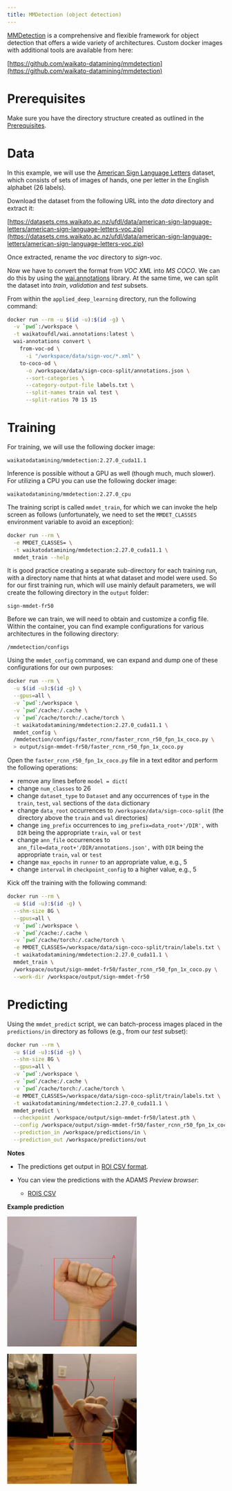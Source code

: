 ```yaml
---
title: MMDetection (object detection)
---
```


[MMDetection](https://github.com/open-mmlab/mmdetection) is a comprehensive and flexible
framework for object detection that offers a wide variety of architectures. Custom docker
images with additional tools are available from here:

[https://github.com/waikato-datamining/mmdetection](https://github.com/waikato-datamining/mmdetection)


# Prerequisites
Make sure you have the directory structure created as outlined in the [Prerequisites](../prerequisites.md).


# Data

In this example, we will use the [American Sign Language Letters](https://datasets.cms.waikato.ac.nz/ufdl/american-sign-language-letters/)
dataset, which consists of sets of images of hands, one per letter in the English alphabet (26 labels).

Download the dataset from the following URL into the *data* directory and extract it:

[https://datasets.cms.waikato.ac.nz/ufdl/data/american-sign-language-letters/american-sign-language-letters-voc.zip](https://datasets.cms.waikato.ac.nz/ufdl/data/american-sign-language-letters/american-sign-language-letters-voc.zip)

Once extracted, rename the *voc* directory to *sign-voc*.

Now we have to convert the format from *VOC XML* into *MS COCO*. We can do this by using the 
[wai.annotations](https://github.com/waikato-ufdl/wai-annotations) library. 
At the same time, we can split the dataset into *train*, *validation* and *test* subsets.

From within the `applied_deep_learning` directory, run the following command:

```bash
docker run --rm -u $(id -u):$(id -g) \
  -v `pwd`:/workspace \
  -t waikatoufdl/wai.annotations:latest \
  wai-annotations convert \
    from-voc-od \
      -i "/workspace/data/sign-voc/*.xml" \
    to-coco-od \
      -o /workspace/data/sign-coco-split/annotations.json \
      --sort-categories \
      --category-output-file labels.txt \
      --split-names train val test \
      --split-ratios 70 15 15
```


# Training

For training, we will use the following docker image:

```
waikatodatamining/mmdetection:2.27.0_cuda11.1
```

Inference is possible without a GPU as well (though much, much slower).
For utilizing a CPU you can use the following docker image:

```
waikatodatamining/mmdetection:2.27.0_cpu
```

The training script is called `mmdet_train`, for which we can invoke the help screen as follows
(unfortunately, we need to set the `MMDET_CLASSES` environment variable to avoid an exception):

```bash
docker run --rm \
  -e MMDET_CLASSES= \
  -t waikatodatamining/mmdetection:2.27.0_cuda11.1 \
  mmdet_train --help 
```

It is good practice creating a separate sub-directory for each training run, with a directory name that hints at
what dataset and model were used. So for our first training run, which will use mainly default parameters, we will 
create the following directory in the `output` folder:

```
sign-mmdet-fr50
```

Before we can train, we will need to obtain and customize a config file. Within the container,
you can find example configurations for various architectures in the following directory:

```
/mmdetection/configs
```

Using the `mmdet_config` command, we can expand and dump one of these configurations for our
own purposes:

```bash
docker run --rm \
  -u $(id -u):$(id -g) \
  --gpus=all \
  -v `pwd`:/workspace \
  -v `pwd`/cache:/.cache \
  -v `pwd`/cache/torch:/.cache/torch \
  -t waikatodatamining/mmdetection:2.27.0_cuda11.1 \
  mmdet_config \
  /mmdetection/configs/faster_rcnn/faster_rcnn_r50_fpn_1x_coco.py \
  > output/sign-mmdet-fr50/faster_rcnn_r50_fpn_1x_coco.py
```

Open the `faster_rcnn_r50_fpn_1x_coco.py` file in a text editor and perform the following operations:

* remove any lines before `model = dict(`
* change `num_classes` to 26
* change `dataset_type` to `Dataset` and any occurrences of `type` in the `train`, `test`, `val` sections of the `data` dictionary
* change `data_root` occurrences to `/workspace/data/sign-coco-split` (the directory above the `train` and `val` directories)
* change `img_prefix` occurrences to `img_prefix=data_root+'/DIR',` with `DIR` being the appropriate `train`, `val` or `test`
* change `ann_file` occurrences to `ann_file=data_root+'/DIR/annotations.json',` with `DIR` being the appropriate `train`, `val` or `test`
* change `max_epochs` in `runner` to an appropriate value, e.g., 5
* change `interval` in `checkpoint_config` to a higher value, e.g., 5


Kick off the training with the following command:

```bash
docker run --rm \
  -u $(id -u):$(id -g) \
  --shm-size 8G \
  --gpus=all \
  -v `pwd`:/workspace \
  -v `pwd`/cache:/.cache \
  -v `pwd`/cache/torch:/.cache/torch \
  -e MMDET_CLASSES=/workspace/data/sign-coco-split/train/labels.txt \
  -t waikatodatamining/mmdetection:2.27.0_cuda11.1 \
  mmdet_train \
  /workspace/output/sign-mmdet-fr50/faster_rcnn_r50_fpn_1x_coco.py \
  --work-dir /workspace/output/sign-mmdet-fr50
```


# Predicting

Using the `mmdet_predict` script, we can batch-process images placed in the `predictions/in` directory
as follows (e.g., from our *test* subset): 

```bash
docker run --rm \
  -u $(id -u):$(id -g) \
  --shm-size 8G \
  --gpus=all \
  -v `pwd`:/workspace \
  -v `pwd`/cache:/.cache \
  -v `pwd`/cache/torch:/.cache/torch \
  -e MMDET_CLASSES=/workspace/data/sign-coco-split/train/labels.txt \
  -t waikatodatamining/mmdetection:2.27.0_cuda11.1 \
  mmdet_predict \
  --checkpoint /workspace/output/sign-mmdet-fr50/latest.pth \
  --config /workspace/output/sign-mmdet-fr50/faster_rcnn_r50_fpn_1x_coco.py \
  --prediction_in /workspace/predictions/in \
  --prediction_out /workspace/predictions/out
```

**Notes** 

* The predictions get output in [ROI CSV format](https://github.com/waikato-ufdl/wai-annotations-roi).
* You can view the predictions with the ADAMS *Preview browser*:
  
    * [ROIS CSV](../../previewing_predictions/#objdet_rois)

**Example prediction**

![Screenshot](img/mmdet-A2_jpg.rf.e4d1f7a2679ab0140ad27a794db563c9-overlay.png) 

![Screenshot](img/mmdet-I0_jpg.rf.9dc9f090b7475a65889b24265858d240-overlay.png)
